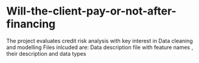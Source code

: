 # Will-the-client-pay-or-not-after-financing
The project evaluates credit risk analysis with key interest in Data cleaning and modelling
Files inlcuded are: 
Data description file with feature names , their description and data types
